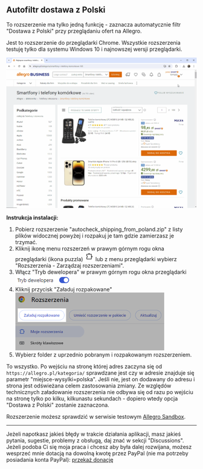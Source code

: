 ## Autofiltr dostawa z Polski
To rozszerzenie ma tylko jedną funkcję - zaznacza automatycznie filtr "Dostawa z Polski" przy przeglądaniu ofert na Allegro.

Jest to rozszerzenie do przeglądarki Chrome. Wszystkie rozszerzenia testuję tylko dla systemu Windows 10 i najnowszej wersji przeglądarki.

![animation](assets/autocheck_shipping_from_poland.gif)

**Instrukcja instalacji:**
1. Pobierz rozszerzenie "autocheck_shipping_from_poland.zip" z listy plików widocznej powyżej i rozpakuj je tam gdzie zamierzasz je trzymać.
2. Kliknij ikonę menu rozszerzeń w prawym górnym rogu okna przeglądarki (ikona puzzla) ![Alt text](assets/chrome_extensions_menu_icon.png) lub z menu przeglądarki wybierz "Rozszerzenia - Zarządzaj rozszerzeniami".
3. Włącz "Tryb dewelopera" w prawym górnym rogu okna przeglądarki ![Alt text](assets/chrome_enabled_developer_mode.png)
4. Kliknij przycisk "Załaduj rozpakowane"  
![Alt text](assets/chrome_extensions_load_unpacked_button.png)
5. Wybierz folder z uprzednio pobranym i rozpakowanym rozszerzeniem.

To wszystko. Po wejściu na stronę której adres zaczyna się od `https://allegro.pl/kategoria/` sprawdzane jest czy w adresie znajduje się parametr "miejsce-wysylki=polska". Jeśli nie, jest on dodawany do adresu i strona jest odświeżana celem zastosowania zmiany. Ze względów technicznych załadowanie rozszerzenia nie odbywa się od razu po wejściu na stronę tylko po kilku, kilkunastu sekundach - dopiero wtedy opcja "Dostawa z Polski" zostanie zaznaczona.

Rozszerzenie możesz sprawdzić w serwisie testowym [Allegro Sandbox](https://developer.allegro.pl/tutorials/informacje-podstawowe-b21569boAI1#srodowisko-testowe).  

***
Jeżeli napotkasz jakieś błędy w trakcie działania aplikacji, masz jakieś pytania, sugestie, problemy z obsługą, daj znać w sekcji "Discussions".
Jeżeli podoba Ci się moja praca i chcesz aby była dalej rozwijana, możesz wesprzeć mnie dotacją na dowolną kwotę przez PayPal (nie ma potrzeby posiadania konta PayPal): [przekaż donację](https://www.paypal.com/donate/?hosted_button_id=GVU3UC2ZY85SN&locale.x=pl_PL)
